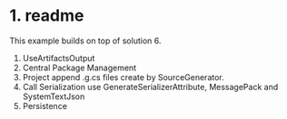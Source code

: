 # 1. readme

This example builds on top of solution 6.

1. UseArtifactsOutput
2. Central Package Management
3. Project append .g.cs files create by SourceGenerator.
4. Call Serialization use GenerateSerializerAttribute, MessagePack and SystemTextJson
5. Persistence
